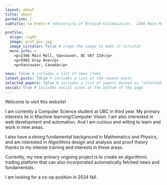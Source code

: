 ```yaml
---
layout: about
title: about
permalink: /
subtitle: <a href='#'>University of British Columbia</a>.  2366 Main Mall.

profile:
  align: right
  image: prof_pic.jpg
  image_circular: false # crops the image to make it circular
  more_info: >
    <p>2366 Main Mall, Vancouver, BC V6T 1Z4</p>
    <p>5983 Gray Ave</p>
    <p>Vancouver, Canada</p>

news: false # includes a list of news items
latest_posts: false # includes a list of the newest posts
selected_papers: false # includes a list of papers marked as "selected={true}"
social: true # includes social icons at the bottom of the page
---
```


Welcome to visit this website!

I am currently a Computer Science student at UBC in third year. My primary interests lie in Machine learning/Computer Vision. I am also interested in web development and automation. And I am curious and willing to learn and work in new areas.

I also have a strong fundamental background in Mathematics and Physics, and am interested in Algorithms design and analysis and proof theory thanks to my intense training and interests in these areas.

Currently, my new primary ongoing project is to create an algorithmic trading platform that can also incorporated automatically fetched news and fundamentals.

I am looking for a co-op position in 2024 fall. 
